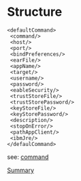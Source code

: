 # Structure #

```
<defaultCommand>
 <command/>
 <host/>
 <port/>	
 <bindPreferences/>
 <earFile/>
 <appName/>
 <target/>
 <username/>
 <password/>
 <eableSecurity/>
 <trustStoreFile/>
 <trustStorePassword/>
 <keyStoreFile/>
 <keyStorePassword/>
 <description/>
 <stopOnError/>
 <pathAppClient/>
 <ibmJre/>
</defaulCommand>
```

see: [command](command.md)

[Summary](Summary.md)